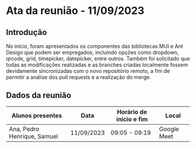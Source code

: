 # Ata da reunião - 11/09/2023

## Introdução

No início, foram apresentados os componentes das bibliotecas MUI e Ant Design que podem ser empregados, incluindo opções como dropdown, qrcode, grid, timepicker, datepicker, entre outros. Também foi solicitado que todas as modificações realizadas e as branches criadas localmente fossem devidamente sincronizadas com o novo repositório remoto, a fim de permitir a análise dos pull requests e a realização do merge.

## Dados da reunião

| Alunos presentes                            | Data       | Horário de inicio e fim | Local |
| ------------------------------------------- | ---------- | ------------------------ | ----- |
| Ana, Pedro Henrique, Samuel  | 11/09/2023 | 09:05 - 09:19            | Google Meet |

